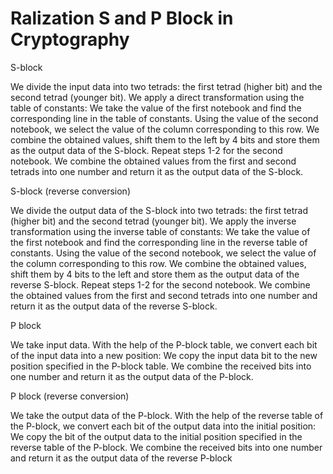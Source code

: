 # Ralization S and P Block in Cryptography


S-block


We divide the input data into two tetrads: the first tetrad (higher bit) and the second tetrad (younger bit).
We apply a direct transformation using the table of constants:
We take the value of the first notebook and find the corresponding line in the table of constants.
Using the value of the second notebook, we select the value of the column corresponding to this row.
We combine the obtained values, shift them to the left by 4 bits and store them as the output data of the S-block.
Repeat steps 1-2 for the second notebook.
We combine the obtained values from the first and second tetrads into one number and return it as the output data of the S-block.


S-block (reverse conversion)


We divide the output data of the S-block into two tetrads: the first tetrad (higher bit) and the second tetrad (younger bit).
We apply the inverse transformation using the inverse table of constants:
We take the value of the first notebook and find the corresponding line in the reverse table of constants.
Using the value of the second notebook, we select the value of the column corresponding to this row.
We combine the obtained values, shift them by 4 bits to the left and store them as the output data of the reverse S-block.
Repeat steps 1-2 for the second notebook.
We combine the obtained values from the first and second tetrads into one number and return it as the output data of the reverse S-block.


P block


We take input data.
With the help of the P-block table, we convert each bit of the input data into a new position:
We copy the input data bit to the new position specified in the P-block table.
We combine the received bits into one number and return it as the output data of the P-block.


P block (reverse conversion)


We take the output data of the P-block.
With the help of the reverse table of the P-block, we convert each bit of the output data into the initial position:
We copy the bit of the output data to the initial position specified in the reverse table of the P-block.
We combine the received bits into one number and return it as the output data of the reverse P-block
